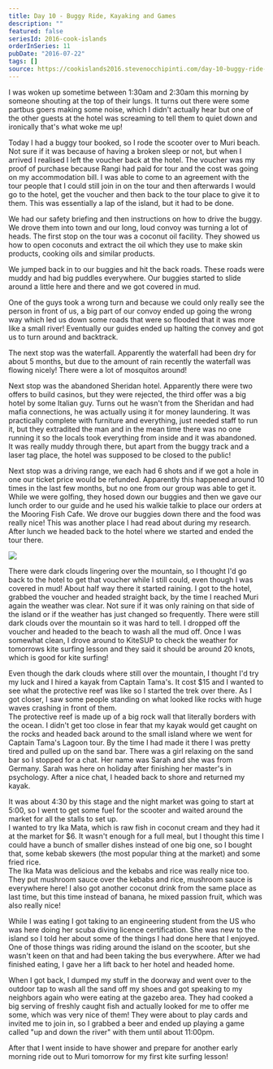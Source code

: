 ```yaml
---
title: Day 10 - Buggy Ride, Kayaking and Games
description: ""
featured: false
seriesId: 2016-cook-islands
orderInSeries: 11
pubDate: "2016-07-22"
tags: []
source: https://cookislands2016.stevenocchipinti.com/day-10-buggy-ride-kayaking-and-games/
---
```


I was woken up sometime between 1:30am and 2:30am this morning by someone
shouting at the top of their lungs. It turns out there were some partbus goers
making some noise, which I didn't actually hear but one of the other guests at
the hotel was screaming to tell them to quiet down and ironically that's what
woke me up!

Today I had a buggy tour booked, so I rode the scooter over to Muri beach.  
Not sure if it was because of having a broken sleep or not, but when I arrived I
realised I left the voucher back at the hotel. The voucher was my proof of
purchase because Rangi had paid for tour and the cost was going on my
accommodation bill. I was able to come to an agreement with the tour people that
I could still join in on the tour and then afterwards I would go to the hotel,
get the voucher and then back to the tour place to give it to them. This was
essentially a lap of the island, but it had to be done.

We had our safety briefing and then instructions on how to drive the buggy. We
drove them into town and our long, loud convoy was turning a lot of heads. The
first stop on the tour was a coconut oil facility. They showed us how to open
coconuts and extract the oil which they use to make skin products, cooking oils
and similar products.

We jumped back in to our buggies and hit the back roads. These roads were muddy
and had big puddles everywhere. Our buggies started to slide around a little
here and there and we got covered in mud.

One of the guys took a wrong turn and because we could only really see the
person in front of us, a big part of our convoy ended up going the wrong way
which led us down some roads that were so flooded that it was more like a small
river! Eventually our guides ended up halting the convey and got us to turn
around and backtrack.

The next stop was the waterfall. Apparently the waterfall had been dry for about
5 months, but due to the amount of rain recently the waterfall was flowing
nicely! There were a lot of mosquitos around!

Next stop was the abandoned Sheridan hotel. Apparently there were two offers to
build casinos, but they were rejected, the third offer was a big hotel by some
Italian guy. Turns out he wasn't from the Sheridan and had mafia connections, he
was actually using it for money laundering. It was practically complete with
furniture and everything, just needed staff to run it, but they extradited the
man and in the mean time there was no one running it so the locals took
everything from inside and it was abandoned.  
It was really muddy through there, but apart from the buggy track and a laser
tag place, the hotel was supposed to be closed to the public!

Next stop was a driving range, we each had 6 shots and if we got a hole in one
our ticket price would be refunded. Apparently this happened around 10 times in
the last few months, but no one from our group was able to get it.  
While we were golfing, they hosed down our buggies and then we gave our lunch
order to our guide and he used his walkie talkie to place our orders at the
Mooring Fish Cafe. We drove our buggies down there and the food was really nice!
This was another place I had read about during my research. After lunch we
headed back to the hotel where we started and ended the tour there.

![](https://res.cloudinary.com/stevenocchipinti/image/upload/c_limit,h_600,w_600/v1/cookislands2016/day-10-buggy_huqadl.jpg)

There were dark clouds lingering over the mountain, so I thought I'd go back to
the hotel to get that voucher while I still could, even though I was covered in
mud! About half way there it started raining. I got to the hotel, grabbed the
voucher and headed straight back, by the time I reached Muri again the weather
was clear. Not sure if it was only raining on that side of the island or if the
weather has just changed so frequently. There were still dark clouds over the
mountain so it was hard to tell. I dropped off the voucher and headed to the
beach to wash all the mud off. Once I was somewhat clean, I drove around to
KiteSUP to check the weather for tomorrows kite surfing lesson and they said it
should be around 20 knots, which is good for kite surfing!

Even though the dark clouds where still over the mountain, I thought I'd try my
luck and I hired a kayak from Captain Tama's. It cost $15 and I wanted to see
what the protective reef was like so I started the trek over there. As I got
closer, I saw some people standing on what looked like rocks with huge waves
crashing in front of them.  
The protective reef is made up of a big rock wall that literally borders with
the ocean. I didn't get too close in fear that my kayak would get caught on the
rocks and headed back around to the small island where we went for Captain
Tama's Lagoon tour. By the time I had made it there I was pretty tired and
pulled up on the sand bar. There was a girl relaxing on the sand bar so I
stopped for a chat. Her name was Sarah and she was from Germany. Sarah was here
on holiday after finishing her master's in psychology. After a nice chat, I
headed back to shore and returned my kayak.

It was about 4:30 by this stage and the night market was going to start at 5:00,
so I went to get some fuel for the scooter and waited around the market for all
the stalls to set up.  
I wanted to try Ika Mata, which is raw fish in coconut cream and they had it at
the market for $6. It wasn't enough for a full meal, but I thought this time I
could have a bunch of smaller dishes instead of one big one, so I bought that,
some kebab skewers (the most popular thing at the market) and some fried rice.  
The Ika Mata was delicious and the kebabs and rice was really nice too. They put
mushroom sauce over the kebabs and rice, mushroom sauce is everywhere here! I
also got another coconut drink from the same place as last time, but this time
instead of banana, he mixed passion fruit, which was also really nice!

While I was eating I got taking to an engineering student from the US who was
here doing her scuba diving licence certification. She was new to the island so
I told her about some of the things I had done here that I enjoyed. One of those
things was riding around the island on the scooter, but she wasn't keen on that
and had been taking the bus everywhere. After we had finished eating, I gave her
a lift back to her hotel and headed home.

When I got back, I dumped my stuff in the doorway and went over to the outdoor
tap to wash all the sand off my shoes and got speaking to my neighbors again who
were eating at the gazebo area. They had cooked a big serving of freshly caught
fish and actually looked for me to offer me some, which was very nice of them!
They were about to play cards and invited me to join in, so I grabbed a beer and
ended up playing a game called "up and down the river" with them until about
11:00pm.

After that I went inside to have shower and prepare for another early morning
ride out to Muri tomorrow for my first kite surfing lesson!
